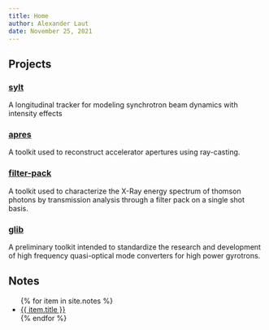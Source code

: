 ```yaml
---
title: Home
author: Alexander Laut
date: November 25, 2021
---
```


## Projects

### [sylt](https://alaut.github.io/sylt) 

A longitudinal tracker for modeling synchrotron beam dynamics with intensity effects

### [apres](https://alaut.github.io/apres)

A toolkit used to reconstruct accelerator apertures using ray-casting.

### [filter-pack](https://alaut.github.io/filter-pack/)

A toolkit used to characterize the X-Ray energy spectrum of thomson photons by transmission analysis through a filter pack on a single shot basis.

### [glib](https://alaut.github.io/glib)

A preliminary toolkit intended to standardize the research and development of high frequency quasi-optical mode converters for high power gyrotrons.

## Notes

<ul>
{% for item in site.notes %}
    <li><a href="{{ item.url }}">{{ item.title }}</a></li>
{% endfor %}
</ul>

<!-- - [The Space Charge Geometry Factor](/g)
- [The **Effective** Space Charge Geometry Factor](/g_bar)
- [Closed Quasi-Elliptical Shapes](/shapes)
- [Generalized Quasi-Normal Distributions](/distributions)
- [Ray Tracing Intersection Algorithm](/ray_casting) -->
